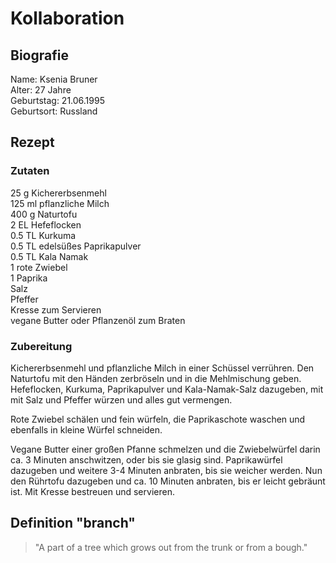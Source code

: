# Kollaboration

## Biografie
Name: Ksenia Bruner  
Alter: 27 Jahre  
Geburtstag: 21.06.1995  
Geburtsort: Russland   

## Rezept
### Zutaten
25 g Kichererbsenmehl  
125 ml pflanzliche Milch  
400 g Naturtofu  
2 EL Hefeflocken  
0.5 TL Kurkuma  
0.5 TL edelsüßes Paprikapulver  
0.5 TL Kala Namak  
1 rote Zwiebel  
1 Paprika  
Salz  
Pfeffer  
Kresse zum Servieren  
vegane Butter oder Pflanzenöl zum Braten  

### Zubereitung
Kichererbsenmehl und pflanzliche Milch in einer Schüssel verrühren.
Den Naturtofu mit den Händen zerbröseln und in die Mehlmischung geben. Hefeflocken, Kurkuma, Paprikapulver und Kala-Namak-Salz dazugeben, mit mit Salz und Pfeffer würzen und alles gut vermengen.

Rote Zwiebel schälen und fein würfeln, die Paprikaschote waschen und ebenfalls in kleine Würfel schneiden.

Vegane Butter einer großen Pfanne schmelzen und die Zwiebelwürfel darin ca. 3 Minuten anschwitzen, oder bis sie glasig sind. Paprikawürfel dazugeben und weitere 3-4 Minuten anbraten, bis sie weicher werden. Nun den Rührtofu dazugeben und ca. 10 Minuten anbraten, bis er leicht gebräunt ist. Mit Kresse bestreuen und servieren.  

## Definition "branch"  
> "A part of a tree which grows out from the trunk or from a bough."


